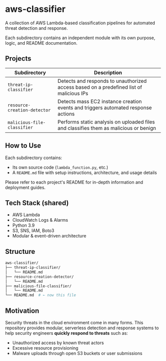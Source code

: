 # aws-classifier

A collection of AWS Lambda-based classification pipelines for automated threat detection and response.

Each subdirectory contains an independent module with its own purpose, logic, and README documentation.

## Projects

| Subdirectory | Description |
| --- | --- |
| `threat-ip-classifier` | Detects and responds to unauthorized access based on a predefined list of malicious IPs |
| `resource-creation-detector` | Detects mass EC2 instance creation events and triggers automated response actions |
| `malicious-file-classifier` | Performs static analysis on uploaded files and classifies them as malicious or benign |

## How to Use

Each subdirectory contains:

- Its own source code (`lambda_function.py`, etc.)
- A `README.md` file with setup instructions, architecture, and usage details

Please refer to each project's README for in-depth information and deployment guides.

## Tech Stack (shared)

- AWS Lambda
- CloudWatch Logs & Alarms
- Python 3.9
- S3, SNS, IAM, Boto3
- Modular & event-driven architecture

## Structure

```bash
aws-classifier/
├── threat-ip-classifier/
│   └── README.md
├── resource-creation-detector/
│   └── README.md
├── malicious-file-classifier/
│   └── README.md
└── README.md  # ← now this file
```

## Motivation

Security threats in the cloud environment come in many forms. This repository provides modular, serverless detection and response systems to help security engineers **quickly respond to threats** such as:

- Unauthorized access by known threat actors
- Excessive resource provisioning
- Malware uploads through open S3 buckets or user submissions